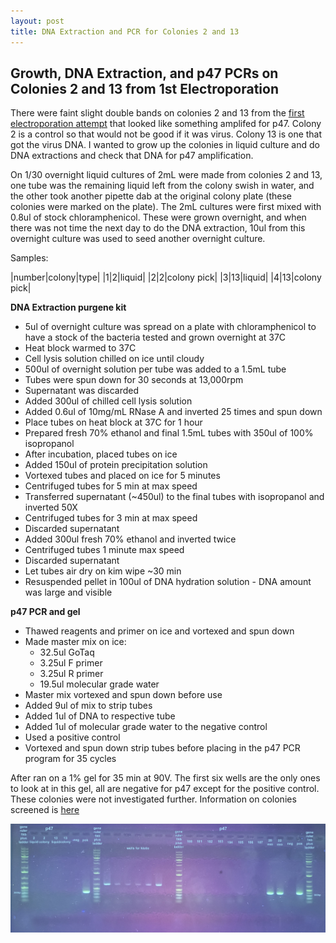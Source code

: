 ```yaml
---
layout: post
title: DNA Extraction and PCR for Colonies 2 and 13
---
```


## Growth, DNA Extraction, and p47 PCRs on Colonies 2 and 13 from 1st Electroporation 

There were faint slight double bands on colonies 2 and 13 from the [first electroporation attempt](https://meschedl.github.io/Unckless-Lab-Notebook-Maggie/2024/01/30/colony-pcr-electro-DiNV.html) that looked like something amplifed for p47. Colony 2 is a control so that would not be good if it was virus. Colony 13 is one that got the virus DNA. I wanted to grow up the colonies in liquid culture and do DNA extractions and check that DNA for p47 amplification. 

On 1/30 overnight liquid cultures of 2mL were made from colonies 2 and 13, one tube was the remaining liquid left from the colony swish in water, and the other took another pipette dab at the original colony plate (these colonies were marked on the plate). The 2mL cultures were first mixed with 0.8ul of stock chloramphenicol. These were grown overnight, and when there was not time the next day to do the DNA extraction, 10ul from this overnight culture was used to seed another overnight culture. 

Samples:

|number|colony|type|
|1|2|liquid|
|2|2|colony pick|
|3|13|liquid|
|4|13|colony pick|

**DNA Extraction purgene kit**

- 5ul of overnight culture was spread on a plate with chloramphenicol to have a stock of the bacteria tested and grown overnight at 37C 
- Heat block warmed to 37C
- Cell lysis solution chilled on ice until cloudy
- 500ul of overnight solution per tube was added to a 1.5mL tube 
- Tubes were spun down for 30 seconds at 13,000rpm 
- Supernatant was discarded 
- Added 300ul of chilled cell lysis solution
- Added 0.6ul of 10mg/mL RNase A and inverted 25 times and spun down 
- Place tubes on heat block at 37C for 1 hour 
- Prepared fresh 70% ethanol and final 1.5mL tubes with 350ul of 100% isopropanol 
- After incubation, placed tubes on ice 
- Added 150ul of protein precipitation solution 
- Vortexed tubes and placed on ice for 5 minutes 
- Centrifuged tubes for 5 min at max speed
- Transferred supernatant (~450ul) to the final tubes with isopropanol and inverted 50X
- Centrifuged tubes for 3 min at max speed
- Discarded supernatant 
- Added 300ul fresh 70% ethanol and inverted twice 
- Centrifuged tubes 1 minute max speed
- Discarded supernatant
- Let tubes air dry on kim wipe ~30 min 
- Resuspended pellet in 100ul of DNA hydration solution - DNA amount was large and visible 

**p47 PCR and gel**

- Thawed reagents and primer on ice and vortexed and spun down 
- Made master mix on ice:
    - 32.5ul GoTaq
    - 3.25ul F primer 
    - 3.25ul R primer 
    - 19.5ul molecular grade water
- Master mix vortexed and spun down before use
- Added 9ul of mix to strip tubes 
- Added 1ul of DNA to respective tube 
- Added 1ul of molecular grade water to the negative control 
- Used a positive control 
- Vortexed and spun down strip tubes before placing in the p47 PCR program for 35 cycles 

After ran on a 1% gel for 35 min at 90V. The first six wells are the only ones to look at in this gel, all are negative for p47 except for the positive control. These colonies were not investigated further. Information on colonies screened is [here](https://docs.google.com/spreadsheets/d/1ZYGAjxhDqHQ5bFz_thsS1Gb14KoORB1bq0QMmnzT5w8/edit#gid=0)

![](https://raw.githubusercontent.com/meschedl/Unckless-Lab-Notebook-Maggie/master/images/20240201-gel-3.jpg)